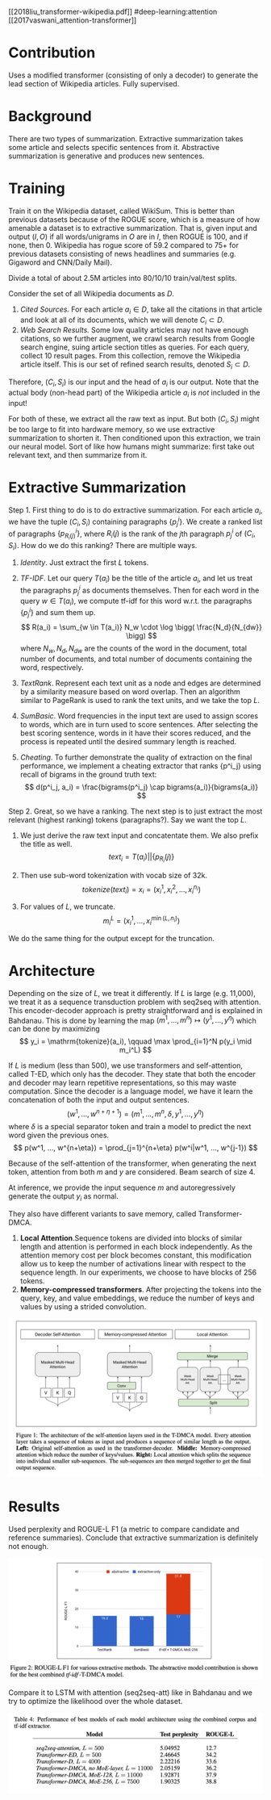 [[2018liu_transformer-wikipedia.pdf]]
#deep-learning:attention
[[2017vaswani_attention-transformer]]

# Contribution

   Uses a modified transformer (consisting of only a decoder) to generate the lead section of Wikipedia articles. Fully supervised. 

# Background 

   There are two types of summarization. Extractive summarization takes some article and selects specific sentences from it. Abstractive summarization is generative and produces new sentences. 

# Training 

   Train it on the Wikipedia dataset, called WikiSum. This is better than previous datasets because of the ROGUE score, which is a measure of how amenable a dataset is to extractive summarization. That is, given input and output $(I, O)$ if all words/unigrams in $O$ are in $I$, then ROGUE is 100, and if none, then $0$. Wikipedia has rogue score of 59.2 compared to 75+ for previous datasets consisting of news headlines and summaries (e.g. Gigaword and CNN/Daily Mail). 

   Divide a total of about 2.5M articles into 80/10/10 train/val/test splits. 

   Consider the set of all Wikipedia documents as $D$. 
   1. *Cited Sources.* For each article $a_i \in D$, take all the citations in that article and look at all of its documents, which we will denote $C_i \subset D$.  
   2. *Web Search Results.* Some low quality articles may not have enough citations, so we further augment, we crawl search results from Google search engine, suing article section titles as queries. For each query, collect 10 result pages. From this collection, remove the Wikipedia article itself. This is our set of refined search results, denoted $S_i \subset D$. 

   Therefore, $(C_i, S_i)$ is our input and the head of $a_i$ is our output. Note that the actual body (non-head part) of the Wikipedia article $a_i$ is *not* included in the input! 
   
   For both of these, we extract all the raw text as input. But both $(C_i, S_i)$ might be too large to fit into hardware memory, so we use extractive summarization to shorten it. Then conditioned upon this extraction, we train our neural model. Sort of like how humans might summarize: first take out relevant text, and then summarize from it.  

# Extractive Summarization

   Step 1. First thing to do is to do extractive summarization. For each article $a_i$, we have the tuple $(C_i, S_i)$ containing paragraphs $\{p^i_j\}$. We create a ranked list of paragraphs $\{p^i_{R_i (j)}\}$, where $R_i (j)$ is the rank of the $j$th paragraph $p^i_j$ of $(C_i, S_i)$. How do we do this ranking? There are multiple ways. 

   1. *Identity*. Just extract the first $L$ tokens. 
   2. *TF-IDF*. Let our query $T(a_i)$ be the title of the article $a_i$, and let us treat the paragraphs $p^i_j$ as documents themselves. Then for each word in the query $w \in T(a_i)$, we compute tf-idf for this word w.r.t. the paragraphs $\{p^i_j\}$ and sum them up. 
   $$ 
      R(a_i) = \sum_{w \in T(a_i)} N_w \cdot  \log \bigg(  \frac{N_d}{N_{dw}} \bigg)
   $$ 
   where $N_w, N_d, N_{dw}$ are the counts of the word in the document, total number of documents, and total number of documents containing the word, respectively. 

   3. *TextRank*. Represent each text unit as a node and edges are determined by a similarity measure based on word overlap. Then an algorithm similar to PageRank is used to rank the text units, and we take the top $L$. 

   4. *SumBasic*. Word frequencies in the input text are used to assign scores to words, which are in turn used to score sentences. After selecting the best scoring sentence, words in it have their scores reduced, and the process is repeated until the desired summary length is reached.

   5. *Cheating*. To further demonstrate the quality of extraction on the final performance, we implement a cheating extractor that ranks {p^i_j} using recall of bigrams in the ground truth text:
   $$
      d(p^i_j, a_i) = \frac{bigrams(p^i_j) \cap bigrams(a_i)}{bigrams(a_i)}
   $$

   Step 2. Great, so we have a ranking. The next step is to just extract the most relevant (highest ranking) tokens (paragraphs?). Say we want the top $L$. 

   1. We just derive the raw text input and concatentate them. We also prefix the title as well. 
   $$
      text_i = T(a_i) || \{p_{R_i}(j)\}
   $$

   2. Then use sub-word tokenization with vocab size of 32k. 
   $$
      tokenize(text_i) = x_i = (x_i^1, x_i^2, ..., x_i^{n_i})
   $$

   3. For values of $L$, we truncate. 
   $$
      m_i^L = (x_i^1, \ldots, x_i^{\min(L, n_i)}) 
   $$

   We do the same thing for the output except for the truncation. 

# Architecture

   Depending on the size of $L$, we treat it differently. If $L$ is large (e.g. 11,000), we treat it as a sequence transduction problem with seq2seq with attention. This encoder-decoder approach is pretty straightforward and is explained in Bahdanau. This is done by learning the map $(m^1, \ldots, m^n) \mapsto (y^1, \ldots, y^\eta)$ which can be done by maximizing 
   $$
      y_i = \mathrm{tokenize}(a_i), \qquad \max \prod_{i=1}^N p(y_i \mid m_i^L) 
   $$

   If $L$ is medium (less than 500), we use transformers and self-attention, called T-ED, which only has the decoder. They state that both the encoder and decoder may learn repetitive representations, so this may waste computation. Since the decoder is a language model, we have it learn the concatenation of both the input and output sentences. 
   $$ 
      (w^1, \ldots, w^{n + \eta + 1}) = (m^1, \ldots, m^n, \delta, y^1, \ldots, y^\eta)
   $$
   where $\delta$ is a special separator token and train a model to predict the next word given the previous ones. 
   $$
      p(w^1, ..., w^{n+\eta}) = \prod_{j=1}^{n+\eta} p(w^i|w^1, ..., w^{j-1})
   $$ 

   Because of the self-attention of the transformer, when generating the next token, attention from both $m$ and $y$ are considered. Beam search of size 4. 

   At inference, we provide the input sequence $m$ and autoregressively generate the output $y_i$ as normal. 

   They also have different variants to save memory, called Transformer-DMCA. 
   1. **Local Attention**.Sequence tokens are divided into blocks of similar length and attention is performed in each block independently. As the attention memory cost per block becomes constant, this modification allow us to keep the number of activations linear with respect to the sequence length. In our experiments, we choose to have blocks of 256 tokens. 
   2. **Memory-compressed transformers**. After projecting the tokens into the query, key, and value embeddings, we reduce the number of keys and values by using a strided convolution.

   ![image](wiki_compress.png)

# Results 

   Used perplexity and ROGUE-L F1 (a metric to compare candidate and reference summaries).  Conclude that extractive summarization is definitely not enough. 

   ![image](wiki_rogue.png) 

   Compare it to LSTM with attention (seq2seq-att) like in Bahdanau and we try to optimize the likelihood over the whole dataset. 

   ![image](wiki_res.png)

   

